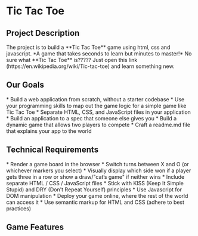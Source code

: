 <h1>Tic Tac Toe</h1>

<h2>Project Description</h2>
The project is to build a **Tic Tac Toe** game using html, css and javascript. *A game that takes seconds to learn but minutes to master!* No sure what **Tic Tac Toe** is????? Just open this link (https://en.wikipedia.org/wiki/Tic-tac-toe) and learn something new.



<h2>Our Goals</h2>
* Build a web application from scratch, without a starter codebase
* Use your programming skills to map out the game logic for a simple game like Tic Tac Toe
* Separate HTML, CSS, and JavaScript files in your application
* Build an application to a spec that someone else gives you
* Build a dynamic game that allows two players to compete
* Craft a readme.md file that explains your app to the world

<h2>Technical Requirements</h2>
* Render a game board in the browser
* Switch turns between X and O (or whichever markers you select)
* Visually display which side won if a player gets three in a row or show a draw/"cat’s game" if neither wins
* Include separate HTML / CSS / JavaScript files
* Stick with KISS (Keep It Simple Stupid) and DRY (Don't Repeat Yourself) principles
* Use Javascript for DOM manipulation
* Deploy your game online, where the rest of the world can access it
* Use semantic markup for HTML and CSS (adhere to best practices)

<h2>Game Features</h2>
